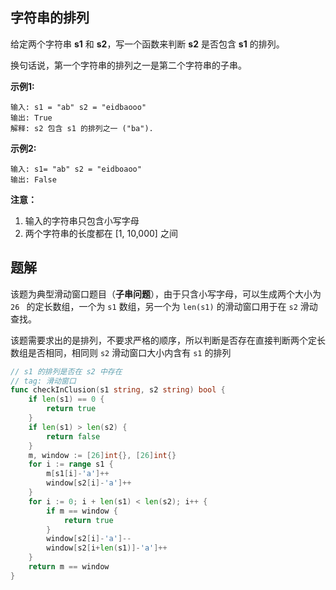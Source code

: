 ## 字符串的排列

给定两个字符串 **s1** 和 **s2**，写一个函数来判断 **s2** 是否包含 **s1** 的排列。

换句话说，第一个字符串的排列之一是第二个字符串的子串。

**示例1:**

```
输入: s1 = "ab" s2 = "eidbaooo"
输出: True
解释: s2 包含 s1 的排列之一 ("ba").
```

 

**示例2:**

```
输入: s1= "ab" s2 = "eidboaoo"
输出: False
```

 

**注意：**

1. 输入的字符串只包含小写字母
2. 两个字符串的长度都在 [1, 10,000] 之间

## 题解

该题为典型滑动窗口题目（**子串问题**），由于只含小写字母，可以生成两个大小为 `26 ` 的定长数组，一个为 `s1` 数组，另一个为 `len(s1)` 的滑动窗口用于在 `s2` 滑动查找。

该题需要求出的是排列，不要求严格的顺序，所以判断是否存在直接判断两个定长数组是否相同，相同则 `s2` 滑动窗口大小内含有 `s1` 的排列

```go
// s1 的排列是否在 s2 中存在
// tag: 滑动窗口
func checkInClusion(s1 string, s2 string) bool {
	if len(s1) == 0 {
		return true
	}
	if len(s1) > len(s2) {
		return false
	}
	m, window := [26]int{}, [26]int{}
	for i := range s1 {
		m[s1[i]-'a']++
		window[s2[i]-'a']++
	}
	for i := 0; i + len(s1) < len(s2); i++ {
		if m == window {
			return true
		}
		window[s2[i]-'a']--
		window[s2[i+len(s1)]-'a']++
	}
	return m == window
}
```



